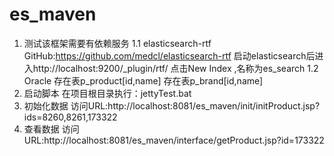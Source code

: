 es_maven
========
1.	测试该框架需要有依赖服务
	1.1 elasticsearch-rtf
		GitHub:https://github.com/medcl/elasticsearch-rtf
		启动elasticsearch后进入http://localhost:9200/_plugin/rtf/ 
		点击New Index ,名称为es_search
	1.2 Oracle
		存在表p_product[id,name]
		存在表p_brand[id,name]
2.	启动脚本
		在项目根目录执行：jettyTest.bat
3.	初始化数据
		访问URL:http://localhost:8081/es_maven/init/initProduct.jsp?ids=8260,8261,173322
4.	查看数据
		访问URL:http://localhost:8081/es_maven/interface/getProduct.jsp?id=173322